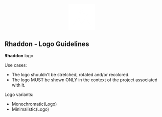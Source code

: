 <div align="center">

<img src="logo2.png" width="17%">
</div>

## Rhaddon - Logo Guidelines
**Rhaddon** logo 

Use cases:
  - The logo shouldn't be stretched, rotated and/or recolored.
  - The logo MUST be shown ONLY in the context of the project associated with it.

Logo variants:
  - Monochromatic(Logo)
  - Minimalistic(Logo)
